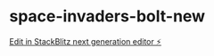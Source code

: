 # space-invaders-bolt-new

[Edit in StackBlitz next generation editor ⚡️](https://stackblitz.com/~/github.com/betterfuture2030/space-invaders-bolt-new)